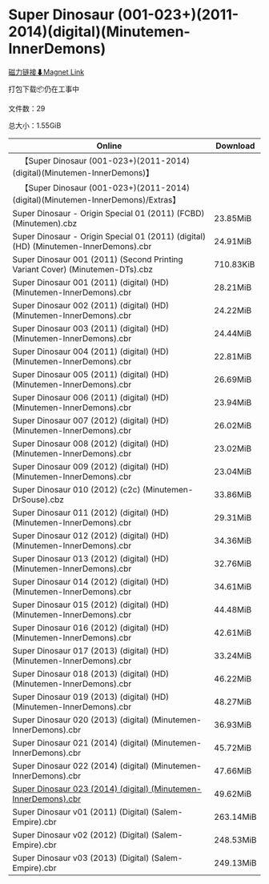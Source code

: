 # Super Dinosaur (001-023+)(2011-2014)(digital)(Minutemen-InnerDemons)

[磁力链接⬇Magnet Link](magnet:?xt=urn:btih:48f296bd4fa5a87ef8eedee3fb176b555b8f4537&dn=Super%20Dinosaur%20%28001-023%2B%29%282011-2014%29%28digital%29%28Minutemen-InnerDemons%29)

打包下载📦仍在工事中

文件数：29

总大小：1.55GiB

Online | Download
--- | ---
&emsp;【Super Dinosaur (001-023+)(2011-2014)(digital)(Minutemen-InnerDemons)】 | 
&emsp;【Super Dinosaur (001-023+)(2011-2014)(digital)(Minutemen-InnerDemons)/Extras】 | 
Super Dinosaur - Origin Special 01 (2011) (FCBD) (Minutemen).cbz | 23.85MiB
Super Dinosaur - Origin Special 01 (2011) (digital) (HD) (Minutemen-InnerDemons).cbr | 24.91MiB
Super Dinosaur 001 (2011) (Second Printing Variant Cover) (Minutemen-DTs).cbz | 710.83KiB
Super Dinosaur 001 (2011) (digital) (HD) (Minutemen-InnerDemons).cbr | 28.21MiB
Super Dinosaur 002 (2011) (digital) (HD) (Minutemen-InnerDemons).cbr | 24.22MiB
Super Dinosaur 003 (2011) (digital) (HD) (Minutemen-InnerDemons).cbr | 24.44MiB
Super Dinosaur 004 (2011) (digital) (HD) (Minutemen-InnerDemons).cbr | 22.81MiB
Super Dinosaur 005 (2011) (digital) (HD) (Minutemen-InnerDemons).cbr | 26.69MiB
Super Dinosaur 006 (2011) (digital) (HD) (Minutemen-InnerDemons).cbr | 23.94MiB
Super Dinosaur 007 (2012) (digital) (HD) (Minutemen-InnerDemons).cbr | 26.02MiB
Super Dinosaur 008 (2012) (digital) (HD) (Minutemen-InnerDemons).cbr | 23.02MiB
Super Dinosaur 009 (2012) (digital) (HD) (Minutemen-InnerDemons).cbr | 23.04MiB
Super Dinosaur 010 (2012) (c2c) (Minutemen-DrSouse).cbz | 33.86MiB
Super Dinosaur 011 (2012) (digital) (HD) (Minutemen-InnerDemons).cbr | 29.31MiB
Super Dinosaur 012 (2012) (digital) (HD) (Minutemen-InnerDemons).cbr | 34.36MiB
Super Dinosaur 013 (2012) (digital) (HD) (Minutemen-InnerDemons).cbr | 32.76MiB
Super Dinosaur 014 (2012) (digital) (HD) (Minutemen-InnerDemons).cbr | 34.61MiB
Super Dinosaur 015 (2012) (digital) (HD) (Minutemen-InnerDemons).cbr | 44.48MiB
Super Dinosaur 016 (2012) (digital) (HD) (Minutemen-InnerDemons).cbr | 42.61MiB
Super Dinosaur 017 (2013) (digital) (HD) (Minutemen-InnerDemons).cbr | 33.24MiB
Super Dinosaur 018 (2013) (digital) (HD) (Minutemen-InnerDemons).cbr | 46.22MiB
Super Dinosaur 019 (2013) (digital) (HD) (Minutemen-InnerDemons).cbr | 48.27MiB
Super Dinosaur 020 (2013) (digital) (Minutemen-InnerDemons).cbr | 36.93MiB
Super Dinosaur 021 (2014) (digital) (Minutemen-InnerDemons).cbr | 45.72MiB
Super Dinosaur 022 (2014) (digital) (Minutemen-InnerDemons).cbr | 47.66MiB
[Super Dinosaur 023 (2014) (digital) (Minutemen-InnerDemons).cbr](https://github.com/alicewish/markdown/blob/master/comic/Super-Dinosaur-023-2014-digital-Minutemen-InnerDemons-cbr.md) | 49.62MiB
Super Dinosaur v01 (2011) (Digital) (Salem-Empire).cbr | 263.14MiB
Super Dinosaur v02 (2012) (Digital) (Salem-Empire).cbr | 248.53MiB
Super Dinosaur v03 (2013) (Digital) (Salem-Empire).cbr | 249.13MiB